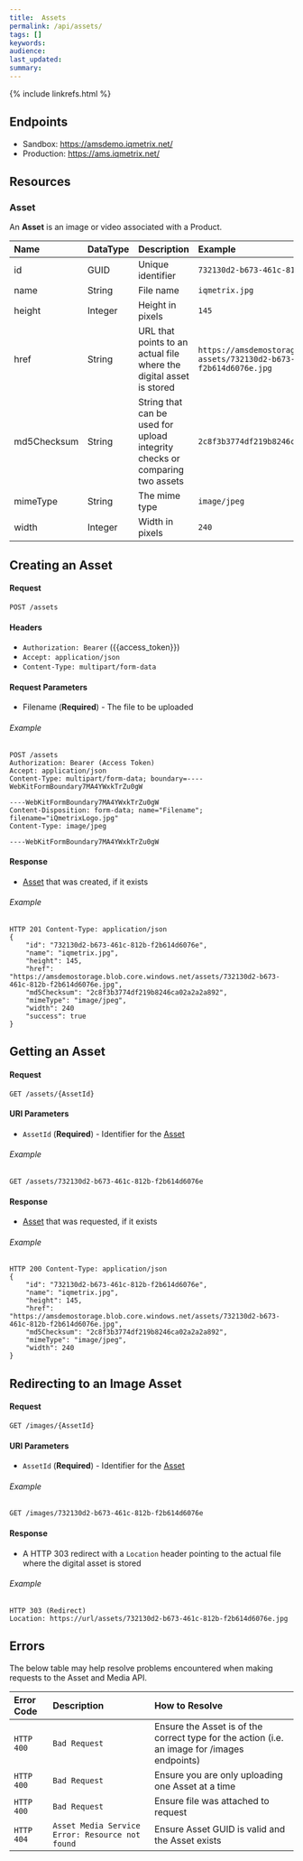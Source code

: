 ```yaml
---
title:  Assets
permalink: /api/assets/
tags: []
keywords: 
audience: 
last_updated: 
summary: 
---
```


{% include linkrefs.html %}

## Endpoints

* Sandbox: https://amsdemo.iqmetrix.net/
* Production: https://ams.iqmetrix.net/

## Resources

### Asset

An **Asset** is an image or video associated with a Product.

| Name | DataType | Description | Example |
|:-----|:---------|:------------|:--------|
| id | GUID | Unique identifier | `732130d2-b673-461c-812b-f2b614d6076e` |
| name | String | File name | `iqmetrix.jpg` |
| height | Integer | Height in pixels | `145` |
| href | String | URL that points to an actual file where the digital asset is stored | `https://amsdemostorage.blob.core.windows.net/`<br/>`assets/732130d2-b673-461c-812b-f2b614d6076e.jpg` |
| md5Checksum | String | String that can be used for upload integrity checks or comparing two assets  | `2c8f3b3774df219b8246ca02a2a2a892` |
| mimeType | String | The mime type | `image/jpeg` |
| width | Integer | Width in pixels | `240` |

## Creating an Asset

#### Request

    POST /assets
    
#### Headers

* `Authorization: Bearer` ({{access_token}})
* `Accept: application/json`
* `Content-Type: multipart/form-data`

#### Request Parameters

* Filename (**Required**) - The file to be uploaded

###### Example

    POST /assets
    Authorization: Bearer (Access Token)
    Accept: application/json
    Content-Type: multipart/form-data; boundary=----WebKitFormBoundary7MA4YWxkTrZu0gW

    ----WebKitFormBoundary7MA4YWxkTrZu0gW
    Content-Disposition: form-data; name="Filename"; filename="iQmetrixLogo.jpg"
    Content-Type: image/jpeg

    ----WebKitFormBoundary7MA4YWxkTrZu0gW

#### Response

* [Asset](#asset) that was created, if it exists

###### Example

    HTTP 201 Content-Type: application/json
    {
        "id": "732130d2-b673-461c-812b-f2b614d6076e",
        "name": "iqmetrix.jpg",
        "height": 145,
        "href": "https://amsdemostorage.blob.core.windows.net/assets/732130d2-b673-461c-812b-f2b614d6076e.jpg",
        "md5Checksum": "2c8f3b3774df219b8246ca02a2a2a892",
        "mimeType": "image/jpeg",
        "width": 240
        "success": true
    }

## Getting an Asset

#### Request

    GET /assets/{AssetId}

#### URI Parameters

* `AssetId` (**Required**) - Identifier for the [Asset](#asset)

###### Example

    GET /assets/732130d2-b673-461c-812b-f2b614d6076e

#### Response

* [Asset](#asset) that was requested, if it exists

###### Example

    HTTP 200 Content-Type: application/json
    {
        "id": "732130d2-b673-461c-812b-f2b614d6076e",
        "name": "iqmetrix.jpg",
        "height": 145,
        "href": "https://amsdemostorage.blob.core.windows.net/assets/732130d2-b673-461c-812b-f2b614d6076e.jpg",
        "md5Checksum": "2c8f3b3774df219b8246ca02a2a2a892",
        "mimeType": "image/jpeg",
        "width": 240
    }

## Redirecting to an Image Asset

#### Request

    GET /images/{AssetId}

#### URI Parameters

* `AssetId` (**Required**) - Identifier for the [Asset](#asset)

###### Example

    GET /images/732130d2-b673-461c-812b-f2b614d6076e

#### Response

* A HTTP 303 redirect with a `Location` header pointing to the actual file where the digital asset is stored

###### Example

    HTTP 303 (Redirect)
    Location: https://url/assets/732130d2-b673-461c-812b-f2b614d6076e.jpg

## Errors

The below table may help resolve problems encountered when making requests to the Asset and Media API.

| Error Code | Description | How to Resolve |
|:-----------|:------------|:---------------|
| `HTTP 400` | `Bad Request` | Ensure the Asset is of the correct type for the action (i.e. an image for /images endpoints) |
| `HTTP 400` | `Bad Request` | Ensure you are only uploading one Asset at a time |
| `HTTP 400` | `Bad Request` | Ensure file was attached to request |
| `HTTP 404` | `Asset Media Service Error: Resource not found` | Ensure Asset GUID is valid and the Asset exists |